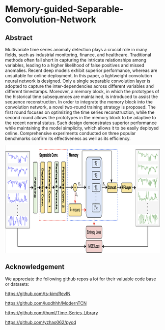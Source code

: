 # Memory-guided-Separable-Convolution-Network

## Abstract
Multivariate time series anomaly detection plays a crucial role in many fields, such as industrial monitoring, finance, and healthcare. Traditional methods often fall short in capturing the intricate relationships among variables, leading to a higher likelihood of false positives and missed anomalies. Recent deep models exhibit superior performance, whereas are unsuitable for online deployment. In this paper, a lightweight convolution neural network is designed. Only a single separable convolution layer is adopted to capture the inter-dependencies across different variables and different timestamps. Moreover, a memory block, in which the prototypes of the historical time subsequences are maintained, is introduced to assist the sequence reconstruction. In order to integrate the memory block into the convolution network, a novel two-round training strategy is proposed. The first round focuses on optimizing the time series reconstruction, while the second round allows the prototypes in the memory block to be adaptive to the recent normal status. Such design demonstrates superior performance while maintaining the model simplicity, which allows it to be easily deployed online. Comprehensive experiments conducted on three popular benchmarks confirm its effectiveness as well as its efficiency.


<p align="center">
<img src="./png/MSCN.png" height="350" alt="" align=center/>
</p>

## Acknowledgement

We appreciate the following github repos a lot for their valuable code base or datasets:

https://github.com/ts-kim/RevIN

https://github.com/luodhhh/ModernTCN

https://github.com/thuml/Time-Series-Library

https://github.com/yzhao062/pyod
